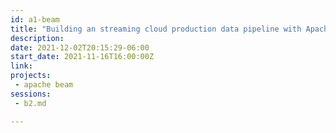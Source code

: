 ```yaml
---
id: a1-beam
title: "Building an streaming cloud production data pipeline with Apache Beam"
description: 
date: 2021-12-02T20:15:29-06:00
start_date: 2021-11-16T16:00:00Z
link: 
projects: 
 - apache beam
sessions: 
 - b2.md

---
```




